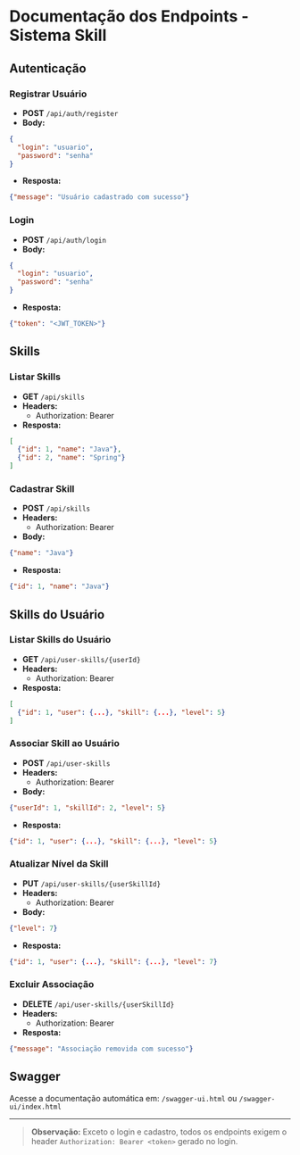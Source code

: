 # Documentação dos Endpoints - Sistema Skill

## Autenticação

### Registrar Usuário
- **POST** `/api/auth/register`
- **Body:**
```json
{
  "login": "usuario",
  "password": "senha"
}
```
- **Resposta:**
```json
{"message": "Usuário cadastrado com sucesso"}
```

### Login
- **POST** `/api/auth/login`
- **Body:**
```json
{
  "login": "usuario",
  "password": "senha"
}
```
- **Resposta:**
```json
{"token": "<JWT_TOKEN>"}
```

## Skills

### Listar Skills
- **GET** `/api/skills`
- **Headers:**
  - Authorization: Bearer <token>
- **Resposta:**
```json
[
  {"id": 1, "name": "Java"},
  {"id": 2, "name": "Spring"}
]
```

### Cadastrar Skill
- **POST** `/api/skills`
- **Headers:**
  - Authorization: Bearer <token>
- **Body:**
```json
{"name": "Java"}
```
- **Resposta:**
```json
{"id": 1, "name": "Java"}
```

## Skills do Usuário

### Listar Skills do Usuário
- **GET** `/api/user-skills/{userId}`
- **Headers:**
  - Authorization: Bearer <token>
- **Resposta:**
```json
[
  {"id": 1, "user": {...}, "skill": {...}, "level": 5}
]
```

### Associar Skill ao Usuário
- **POST** `/api/user-skills`
- **Headers:**
  - Authorization: Bearer <token>
- **Body:**
```json
{"userId": 1, "skillId": 2, "level": 5}
```
- **Resposta:**
```json
{"id": 1, "user": {...}, "skill": {...}, "level": 5}
```

### Atualizar Nível da Skill
- **PUT** `/api/user-skills/{userSkillId}`
- **Headers:**
  - Authorization: Bearer <token>
- **Body:**
```json
{"level": 7}
```
- **Resposta:**
```json
{"id": 1, "user": {...}, "skill": {...}, "level": 7}
```

### Excluir Associação
- **DELETE** `/api/user-skills/{userSkillId}`
- **Headers:**
  - Authorization: Bearer <token>
- **Resposta:**
```json
{"message": "Associação removida com sucesso"}
```

## Swagger
Acesse a documentação automática em: `/swagger-ui.html` ou `/swagger-ui/index.html`

---

> **Observação:**
> Exceto o login e cadastro, todos os endpoints exigem o header `Authorization: Bearer <token>` gerado no login.
